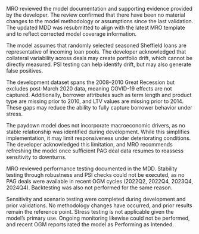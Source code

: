 MRO reviewed the model documentation and supporting evidence provided by the developer. The review confirmed that there have been no material changes to the model methodology or assumptions since the last validation. The updated MDD was resubmitted to align with the latest MRO template and to reflect corrected model coverage information.

The model assumes that randomly selected seasoned Sheffield loans are representative of incoming loan pools. The developer acknowledged that collateral variability across deals may create portfolio drift, which cannot be directly measured. PSI testing can help identify drift, but may also generate false positives.

The development dataset spans the 2008–2010 Great Recession but excludes post-March 2020 data, meaning COVID-19 effects are not captured. Additionally, borrower attributes such as term length and product type are missing prior to 2010, and LTV values are missing prior to 2014. These gaps may reduce the ability to fully capture borrower behavior under stress.

The paydown model does not incorporate macroeconomic drivers, as no stable relationship was identified during development. While this simplifies implementation, it may limit responsiveness under deteriorating conditions. The developer acknowledged this limitation, and MRO recommends refreshing the model once sufficient PAG deal data resumes to reassess sensitivity to downturns.

MRO reviewed performance testing documented in the MDD. Stability testing through robustness and PSI checks could not be executed, as no PAG deals were available in recent OGM cycles (2022Q2, 2022Q4, 2023Q4, 2024Q4). Backtesting was also not performed for the same reason.

Sensitivity and scenario testing were completed during development and prior validations. No methodology changes have occurred, and prior results remain the reference point. Stress testing is not applicable given the model’s primary use. Ongoing monitoring likewise could not be performed, and recent OGM reports rated the model as Performing as Intended.
